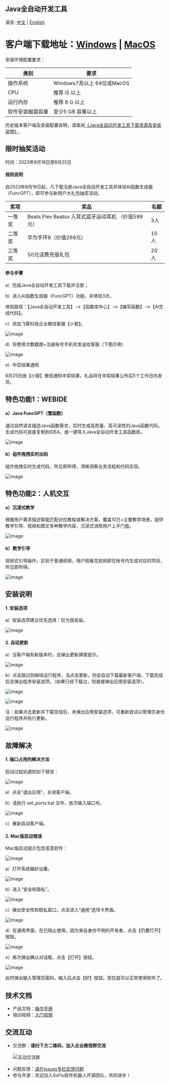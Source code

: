 Java全自动开发工具
-----------------------------------

语言: [中文](https://github.com/feisuanyz/Java-ADT/blob/main/READMEcn.md) | [English](https://github.com/feisuanyz/Java-ADT/blob/main/README.md)

# 客户端下载地址：[Windows](https://suo.im/72V9e) | [MacOS](https://suo.im/d3VNN)

安装环境配置要求：

| 类别       | 要求             |
|----------|----------------|
| 操作系统     | Windows7及以上 64位或MacOS |
| CPU      | 推荐 i5 以上       |
| 运行内存     | 推荐 8 G 以上      |
| 软件安装磁盘容量 | 至少5 GB 容量以上    |

历史版本客户端及安装配置说明，请查阅[《Java全自动开发工具下载资源及安装说明》](https://github.com/feisuanyz/Java-ADT/tree/main/.%20Installation%20Resource).

限时抽奖活动
-----------------------------------

时间：2023年8月16日至8月25日

#### 规则说明

自2023年8月16日起，凡下载注册Java全自动开发工具并体验AI函数生成器（FuncGPT），即可参与新用户大礼包抽奖活动。

| 奖项  | 奖品                                   | 名额  |
|-----|--------------------------------------|-----|
| 一等奖 | Beats Flex Beatsx 入耳式蓝牙运动耳机 （价值599元） | 3人  |
| 二等奖 | 华为手环8（价值269元）                        | 10人 |
| 三等奖 | 50元话费充值礼包                            | 20人 |

#### 参与步骤

a）完成Java全自动开发工具下载并注册；

b）进入AI函数生成器（FuncGPT）功能，并体验3次。

体验路径：【Java全自动开发工具】—>【函数库中心】—>【编写函数】—>【AI生成代码】。

c）添加飞算科技企业微信客服【小智】。

![image](https://github.com/feisuanyz/Java-ADT/assets/79617492/a5d86f9a-2155-4f9c-b072-8db02ba18cc3)

d）将使用次数截图+注册账号手机号发送给客服（下图示例）

![image](https://github.com/feisuanyz/Java-ADT/assets/79617492/4cfef88f-5976-436c-b01d-9d9b4103c734)

e）中奖结果通知

8月25日由【小智】微信通知中奖结果，礼品将在中奖结果公布后5个工作日内发货。

特色功能1：WEBIDE
-----------------------------------

#### a）Java FuncGPT（慧函数）

通过自然语言描述Java函数需求，实时生成高质量、高可读性的Java函数代码。生成代码可直接复制到IDEA，或一键导入Java全自动开发工具函数库。

![image](https://github.com/feisuanyz/Java-Adp/assets/79617492/44a841b3-c3d6-4130-9ff6-1d94825cac86)

#### b）组件拖拽实时出码

组件拖拽实时生成代码，所见即所得，清晰洞察业务流程和代码实现。

![image](https://github.com/feisuanyz/Java-Adp/assets/79617492/44ff263e-9125-4e87-afe1-295414f209ca)

特色功能2：人机交互
-----------------------------------

#### a）沉浸式教学

根据用户需求描述智能匹配对应教程或解决方案，覆盖10万+主要教学场景，提供教学引导、视频和图文多种教学内容，沉浸式消除用户上手门槛。

![image](https://github.com/feisuanyz/Java-Adp/assets/79617492/2fa8d326-93bd-475e-9243-59f66d322485)

#### b）教学引导

视频式引导操作，区别于普通视频，用户观看完视频即在账号内生成对应的项目，所见即所得。

![image](https://github.com/feisuanyz/Java-Adp/assets/79617492/d1179335-42ab-44fe-93df-6364fab14520)

安装说明
-----------------------------------

#### 1. 安装选项

a）安装选项建议优先选择：仅为我安装。

![image](https://github.com/feisuanyz/Java-Adp/assets/79617492/9c277334-8b9e-41f7-bfc5-347238d9acaf)

#### 2. 自动更新

a）当客户端有新版本时，会弹出更新弹窗提示。

![image](https://github.com/feisuanyz/Java-Adp/assets/79617492/577561f1-3adb-4200-9051-150e4da4fdc9)

b）点击跳过则继续运行程序，当点击更新，则会自动下载最新客户端，下载完成后会弹出程序安装选项。（如果已经下载过，则直接弹出应用安装选项）。

![image](https://github.com/feisuanyz/Java-Adp/assets/79617492/0edddafe-436b-4a4a-ba41-144796e28f4d)

![image](https://github.com/feisuanyz/Java-Adp/assets/79617492/c0f4842d-93e3-46a6-b21c-8f583c82c28f)

注：如果点击更新并下载完成后，未弹出应用安装选项，可重新尝试以管理员身份运行程序并执行更新。

![image](https://github.com/feisuanyz/Java-Adp/assets/79617492/2d535c68-6382-4386-a6ee-5c72a46e1e6c)

故障解决
-----------------------------------

#### 1. 端口占用的解决方法

启动过程如遇到如下错误：

![image](https://github.com/feisuanyz/Java-Adp/assets/79617492/387d9715-7ae6-47e2-83f3-ab3e6e1b4316)

a）点击“退出应用”，关闭客户端。

b）请执行 set_ports.bat 文件，依次输入端口号。

![image](https://github.com/feisuanyz/Java-Adp/assets/79617492/64f7fd71-6e09-40c8-9167-dd707faaa764)

c）重新启动客户端。

#### 2. Mac版启动错误

Mac版启动提示包含恶意软件：

![image](https://github.com/feisuanyz/Java-ADT/assets/79617492/314cfbab-a1f1-4264-a77b-f83641d5d9d3)

a）打开系统偏好设置。

![image](https://github.com/feisuanyz/Java-ADT/assets/79617492/3b94a244-f40f-4bb8-8bbe-8b5804463b0f)

b）进入“安全和隐私”。

![image](https://github.com/feisuanyz/Java-ADT/assets/79617492/f694c746-1116-46f9-8c8e-8752819b63d8)

c）弹出安全性和稳私窗口，点击进入“通用”选项卡界面。

![image](https://github.com/feisuanyz/Java-ADT/assets/79617492/6891fbbb-eea2-4bfe-a11a-b91f1fc64a2f)

d）在通用界面，在已阻止使用，因为来自身份不明的开发者，点击【仍要打开】按钮。

![image](https://github.com/feisuanyz/Java-ADT/assets/79617492/43f9b2a9-86c4-4f17-ac09-b3d55149f5ae)

e）再次弹出确认对话框，点击【打开】按钮。

![image](https://github.com/feisuanyz/Java-ADT/assets/79617492/af4314ec-7528-4ae5-aec0-42d3d7618f1e)

此时弹出输入管理员密码，输入后点击【好】按钮。现在就可以正常使用软件了。

**技术文档**
-----------------------------------
- 产品文档：[操作手册](https://feisuanyz.com/support/helpCenter/)
- 培训视频：[入门视频](https://feisuanyz.com/shortVideo/list/)

**交流互动**
-----------------------------------
- 交流群：**请扫下方二维码，加入企业微信群交流** <br><br>
![互动交流群](https://github.com/feisuanyz/SoFlu-adp/blob/main/images/QRCode.PNG) <br><br>
- 问题反馈：[请在Issues专栏反馈问题](https://github.com/feisuanyz/SoFlu-adp/issues)
- 参与开源：欢迎加入SoFlu软件机器人开源团队，共同进步！
